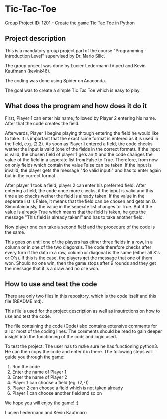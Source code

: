 # Tic-Tac-Toe

Group Project ID: 1201 - Create the game Tic Tac Toe in Python

## Project description

This is a mandatory group project part of the course "Programming - Introduction Level" supervised by Dr. Mario Silic.

The group project was done by Lucien Ledermann (Viper) and Kevin Kaufmann (kevink46).

The coding was done using Spider on Anaconda.

The goal was to create a simple Tic Tac Toe which is easy to play.

## What does the program and how does it do it

First, Player 1 can enter his name, followed by Player 2 entering his name. After that the code creates the field.

Afterwards, Player 1 begins playing through entering the field he would like to take. It is important that the exact same format is entered as it is used in the field, e.g. (2,2). As soon as Player 1 entered a field, the code checks wether the input is valid (one of the fields in the correct format). If the input is valid, the chosen field of player 1 gets an X and the code changes the value of the field in a seperate list from False to True. Therefore, from now on only fields which contain the value False can be taken. If the input is invalid, the player gets the message "No valid input!" and has to enter again but in the correct format. 

After player 1 took a field, player 2 can enter his preferred field. After entering a field, the code once more checks, if the input is valid and this time also checks wether the field is already taken. If the value in the seperate list is False, it means that the field can be chosen and gets an O. Simontainously, the value in the seperate list changes to True. But if the value is already True which means that the field is taken, he gets the message "This field is already taken!" and has to take another field.

Now player one can take a second field and the procedure of the code is the same. 

This goes on until one of the players has either three fields in a row, in a column or in one of the two diagonals. The code therefore checks after every turn if the data in a row, column or diagonal is the same (either all X's or O's). If this is the case, the players get the message that one of them won. Should no one win, then the game stops after 9 rounds and they get the message that it is a draw and no one won. 


## How to use and test the code

There are only two files in this repository, which is the code itself and this file (README.md).

This file is used for the project description as well as insutrctions on how to use and test the code.

The file containing the code (Code) also contains extensive comments for all or most of the coding lines. The comments should be read to gain deeper insight into the functioning of the code and logic used.

To test the project: The user has to make sure he has functioning python3. He can then copy the code and enter it in there. The following steps will guide you through the game:

1. Run the code
2. Enter the name of Player 1
3. Enter the name of Player 2
4. Player 1 can choose a field (eg. (2,2))
5. Player 2 can choose a field which is not taken already
6. Player 1 can choose another field and so on

We hope you will enjoy the game! :)

Lucien Ledermann and Kevin Kaufmann
